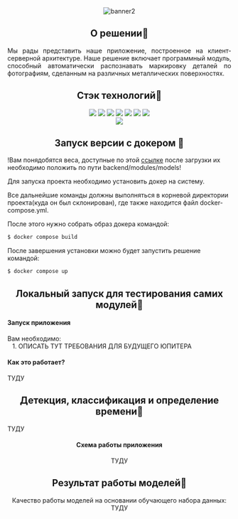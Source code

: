 <div align="center">
  <img src="https://i.ibb.co/XbjrQZ4/qx-KFQHTELBc.jpg" alt="banner2" border="0" /></a>
</div>

## <div align="center">О решении📝</div>
<p align="justify">Мы рады представить наше приложение, построенное на клиент-серверной архитектуре. Наше решение включает программный модуль, способный автоматически распознавать маркировку деталей по фотографиям, сделанным на различных металлических поверхностях.
</p>

## <div align="center">Стэк технологий📑</div>
<div align="center">
  <a href="https://www.python.org/doc/"><img src="https://img.shields.io/badge/python-3670A0?style=for-the-badge&logo=python&logoColor=ffdd54"></a>
  <a href="https://pytorch.org/docs/stable/index.html"><img src="https://img.shields.io/badge/PyTorch-%23EE4C2C.svg?style=for-the-badge&logo=PyTorch&logoColor=white"></a>
  <a href="https://opencv.github.io/cvat/docs/"><img src="https://img.shields.io/badge/opencv-%23white.svg?style=for-the-badge&logo=opencv&logoColor=white"></a>
  <a href="https://github.com/JetBrains/kotlin"><img src="https://img.shields.io/badge/kotlin-%237F52FF.svg?style=for-the-badge&logo=kotlin&logoColor=white"></a>
  <a href="https://developer.android.com/develop"><img src="https://img.shields.io/badge/Android-3DDC84?style=for-the-badge&logo=android&logoColor=white"></a>
  <a href="https://flask.palletsprojects.com/en/stable/"><img src="https://img.shields.io/badge/flask-%23000.svg?style=for-the-badge&logo=flask&logoColor=white"></a>
  <a href="https://httpd.apache.org/"><img src="https://img.shields.io/badge/apache-%23D42029.svg?style=for-the-badge&logo=apache&logoColor=white"></a>

  <br>
  <a href="https://github.com/ultralytics/ultralytics?tab=readme-ov-file"><img src="https://img.shields.io/badge/Ultralytics-YOLOv11-purple.svg"></a>
</div>

## <div align="center">Запуск версии с докером 🔮</div>
<p>
!Вам понядобятся веса, доступные по этой <a href="https://disk.yandex.ru/d/aVtktyB_YP_F-g">ссылке</a> после загрузки их необходимо положить по пути backend/modules/models!
</p>
<p>
Для запуска проекта необходимо установить докер на систему.
</p>

<p>
Все дальнейшие команды должны выполняться в корневой директории проекта(куда он был склонирован), где также находится файл docker-compose.yml.
</p>

<p>
После этого нужно собрать образ докера командой:
</p>
  
```bash
$ docker compose build
```

<p>
После завершения установки можно будет запустить решение командой:
</p>

```bash
$ docker compose up
```
</details>

## <div align="center">Локальный запуск для тестирования самих модулей🎢</div>

####  Запуск приложения

<p>
  Вам необходимо:<br>
  &ensp; 1. ОПИСАТЬ ТУТ ТРЕБОВАНИЯ ДЛЯ БУДУЩЕГО ЮПИТЕРА<br>
</p>

#### Как это работает?
<p>
  ТУДУ
</p> 
 
</details>

## <div align="center">Детекция, классификация и определение времени📸</div>
<p>
  ТУДУ
</p>
<div align="center">

  #### Схема работы приложения
  <p>
    ТУДУ</a>
  </p>
  <!--<img src="" width="500" height="500"/>-->
</div>

## <div align="center">Результат работы моделей🔮</div>

<div align="center">
<p>
  Качество работы моделей на основании обучающего набора данных:<br>
  ТУДУ
</p>
</div>
